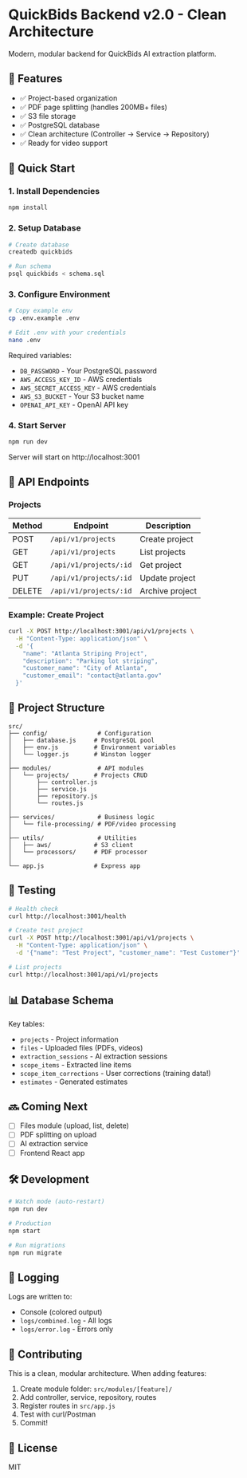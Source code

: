 # QuickBids Backend v2.0 - Clean Architecture

Modern, modular backend for QuickBids AI extraction platform.

## 🎯 Features

- ✅ Project-based organization
- ✅ PDF page splitting (handles 200MB+ files)
- ✅ S3 file storage
- ✅ PostgreSQL database
- ✅ Clean architecture (Controller → Service → Repository)
- ✅ Ready for video support

## 🚀 Quick Start

### 1. Install Dependencies

```bash
npm install
```

### 2. Setup Database

```bash
# Create database
createdb quickbids

# Run schema
psql quickbids < schema.sql
```

### 3. Configure Environment

```bash
# Copy example env
cp .env.example .env

# Edit .env with your credentials
nano .env
```

Required variables:
- `DB_PASSWORD` - Your PostgreSQL password
- `AWS_ACCESS_KEY_ID` - AWS credentials
- `AWS_SECRET_ACCESS_KEY` - AWS credentials
- `AWS_S3_BUCKET` - Your S3 bucket name
- `OPENAI_API_KEY` - OpenAI API key

### 4. Start Server

```bash
npm run dev
```

Server will start on http://localhost:3001

## 📡 API Endpoints

### Projects

| Method | Endpoint | Description |
|--------|----------|-------------|
| POST | `/api/v1/projects` | Create project |
| GET | `/api/v1/projects` | List projects |
| GET | `/api/v1/projects/:id` | Get project |
| PUT | `/api/v1/projects/:id` | Update project |
| DELETE | `/api/v1/projects/:id` | Archive project |

### Example: Create Project

```bash
curl -X POST http://localhost:3001/api/v1/projects \
  -H "Content-Type: application/json" \
  -d '{
    "name": "Atlanta Striping Project",
    "description": "Parking lot striping",
    "customer_name": "City of Atlanta",
    "customer_email": "contact@atlanta.gov"
  }'
```

## 📁 Project Structure

```
src/
├── config/              # Configuration
│   ├── database.js     # PostgreSQL pool
│   ├── env.js          # Environment variables
│   └── logger.js       # Winston logger
│
├── modules/             # API modules
│   └── projects/       # Projects CRUD
│       ├── controller.js
│       ├── service.js
│       ├── repository.js
│       └── routes.js
│
├── services/            # Business logic
│   └── file-processing/ # PDF/video processing
│
├── utils/               # Utilities
│   ├── aws/            # S3 client
│   └── processors/     # PDF processor
│
└── app.js              # Express app
```

## 🧪 Testing

```bash
# Health check
curl http://localhost:3001/health

# Create test project
curl -X POST http://localhost:3001/api/v1/projects \
  -H "Content-Type: application/json" \
  -d '{"name": "Test Project", "customer_name": "Test Customer"}'

# List projects
curl http://localhost:3001/api/v1/projects
```

## 📊 Database Schema

Key tables:
- `projects` - Project information
- `files` - Uploaded files (PDFs, videos)
- `extraction_sessions` - AI extraction sessions
- `scope_items` - Extracted line items
- `scope_item_corrections` - User corrections (training data!)
- `estimates` - Generated estimates

## 🔜 Coming Next

- [ ] Files module (upload, list, delete)
- [ ] PDF splitting on upload
- [ ] AI extraction service
- [ ] Frontend React app

## 🛠️ Development

```bash
# Watch mode (auto-restart)
npm run dev

# Production
npm start

# Run migrations
npm run migrate
```

## 📝 Logging

Logs are written to:
- Console (colored output)
- `logs/combined.log` - All logs
- `logs/error.log` - Errors only

## 🤝 Contributing

This is a clean, modular architecture. When adding features:

1. Create module folder: `src/modules/[feature]/`
2. Add controller, service, repository, routes
3. Register routes in `src/app.js`
4. Test with curl/Postman
5. Commit!

## 📄 License

MIT
